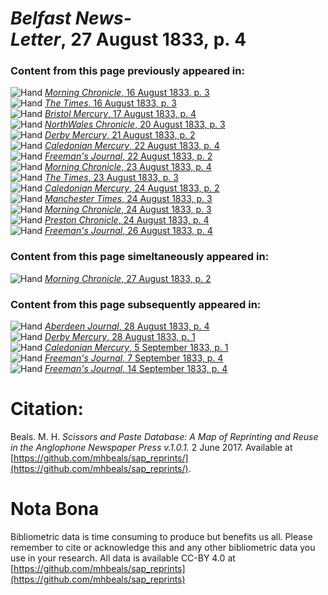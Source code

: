 # *Belfast News-Letter*, 27 August 1833, p. 4  
  
### Content from this page previously appeared in:  
![Hand](http://scissorsandpaste.net/wp-content/uploads/2017/06/smallhandpointer.png) [*Morning Chronicle*, 16 August 1833, p. 3](https://mhbeals.github.io/sap_html/Morning-Chronicle/Morning-Chronicle-16-August-1833-p-3)  
![Hand](http://scissorsandpaste.net/wp-content/uploads/2017/06/smallhandpointer.png) [*The Times*, 16 August 1833, p. 3](https://mhbeals.github.io/sap_html/The-Times/The-Times-16-August-1833-p-3)  
![Hand](http://scissorsandpaste.net/wp-content/uploads/2017/06/smallhandpointer.png) [*Bristol Mercury*, 17 August 1833, p. 4](https://mhbeals.github.io/sap_html/Bristol-Mercury/Bristol-Mercury-17-August-1833-p-4)  
![Hand](http://scissorsandpaste.net/wp-content/uploads/2017/06/smallhandpointer.png) [*NorthWales Chronicle*, 20 August 1833, p. 3](https://mhbeals.github.io/sap_html/NorthWales-Chronicle/NorthWales-Chronicle-20-August-1833-p-3)  
![Hand](http://scissorsandpaste.net/wp-content/uploads/2017/06/smallhandpointer.png) [*Derby Mercury*, 21 August 1833, p. 2](https://mhbeals.github.io/sap_html/Derby-Mercury/Derby-Mercury-21-August-1833-p-2)  
![Hand](http://scissorsandpaste.net/wp-content/uploads/2017/06/smallhandpointer.png) [*Caledonian Mercury*, 22 August 1833, p. 4](https://mhbeals.github.io/sap_html/Caledonian-Mercury/Caledonian-Mercury-22-August-1833-p-4)  
![Hand](http://scissorsandpaste.net/wp-content/uploads/2017/06/smallhandpointer.png) [*Freeman's Journal*, 22 August 1833, p. 2](https://mhbeals.github.io/sap_html/Freeman's-Journal/Freeman's-Journal-22-August-1833-p-2)  
![Hand](http://scissorsandpaste.net/wp-content/uploads/2017/06/smallhandpointer.png) [*Morning Chronicle*, 23 August 1833, p. 4](https://mhbeals.github.io/sap_html/Morning-Chronicle/Morning-Chronicle-23-August-1833-p-4)  
![Hand](http://scissorsandpaste.net/wp-content/uploads/2017/06/smallhandpointer.png) [*The Times*, 23 August 1833, p. 3](https://mhbeals.github.io/sap_html/The-Times/The-Times-23-August-1833-p-3)  
![Hand](http://scissorsandpaste.net/wp-content/uploads/2017/06/smallhandpointer.png) [*Caledonian Mercury*, 24 August 1833, p. 2](https://mhbeals.github.io/sap_html/Caledonian-Mercury/Caledonian-Mercury-24-August-1833-p-2)  
![Hand](http://scissorsandpaste.net/wp-content/uploads/2017/06/smallhandpointer.png) [*Manchester Times*, 24 August 1833, p. 3](https://mhbeals.github.io/sap_html/Manchester-Times/Manchester-Times-24-August-1833-p-3)  
![Hand](http://scissorsandpaste.net/wp-content/uploads/2017/06/smallhandpointer.png) [*Morning Chronicle*, 24 August 1833, p. 3](https://mhbeals.github.io/sap_html/Morning-Chronicle/Morning-Chronicle-24-August-1833-p-3)  
![Hand](http://scissorsandpaste.net/wp-content/uploads/2017/06/smallhandpointer.png) [*Preston Chronicle*, 24 August 1833, p. 4](https://mhbeals.github.io/sap_html/Preston-Chronicle/Preston-Chronicle-24-August-1833-p-4)  
![Hand](http://scissorsandpaste.net/wp-content/uploads/2017/06/smallhandpointer.png) [*Freeman's Journal*, 26 August 1833, p. 4](https://mhbeals.github.io/sap_html/Freeman's-Journal/Freeman's-Journal-26-August-1833-p-4)  
  
### Content from this page simeltaneously appeared in:  
![Hand](http://scissorsandpaste.net/wp-content/uploads/2017/06/smallhandpointer.png) [*Morning Chronicle*, 27 August 1833, p. 2](https://mhbeals.github.io/sap_html/Morning-Chronicle/Morning-Chronicle-27-August-1833-p-2)  
  
### Content from this page subsequently appeared in:  
![Hand](http://scissorsandpaste.net/wp-content/uploads/2017/06/smallhandpointer.png) [*Aberdeen Journal*, 28 August 1833, p. 4](https://mhbeals.github.io/sap_html/Aberdeen-Journal/Aberdeen-Journal-28-August-1833-p-4)  
![Hand](http://scissorsandpaste.net/wp-content/uploads/2017/06/smallhandpointer.png) [*Derby Mercury*, 28 August 1833, p. 1](https://mhbeals.github.io/sap_html/Derby-Mercury/Derby-Mercury-28-August-1833-p-1)  
![Hand](http://scissorsandpaste.net/wp-content/uploads/2017/06/smallhandpointer.png) [*Caledonian Mercury*, 5 September 1833, p. 1](https://mhbeals.github.io/sap_html/Caledonian-Mercury/Caledonian-Mercury-5-September-1833-p-1)  
![Hand](http://scissorsandpaste.net/wp-content/uploads/2017/06/smallhandpointer.png) [*Freeman's Journal*, 7 September 1833, p. 4](https://mhbeals.github.io/sap_html/Freeman's-Journal/Freeman's-Journal-7-September-1833-p-4)  
![Hand](http://scissorsandpaste.net/wp-content/uploads/2017/06/smallhandpointer.png) [*Freeman's Journal*, 14 September 1833, p. 4](https://mhbeals.github.io/sap_html/Freeman's-Journal/Freeman's-Journal-14-September-1833-p-4)  


# Citation: 

Beals. M. H. *Scissors and Paste Database: A Map of Reprinting and Reuse in the Anglophone Newspaper Press v.1.0.1.* 2 June 2017. Available at [https://github.com/mhbeals/sap_reprints/](https://github.com/mhbeals/sap_reprints/). 

# Nota Bona

Bibliometric data is time consuming to produce but benefits us all. Please remember to cite or acknowledge this and any other bibliometric data you use in your research. All data is available CC-BY 4.0 at [https://github.com/mhbeals/sap_reprints](https://github.com/mhbeals/sap_reprints)